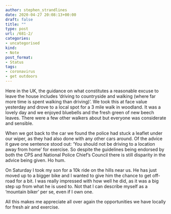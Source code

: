 ```yaml
---
author: stephen_strandlines
date: 2020-04-27 20:08:13+00:00
draft: false
title: ""
type: post
url: /681-2/
categories:
- uncategorised
kind:
- Note
post_format:
- Status
tags:
- coronavirus
- get outdoors
---
```


Here in the UK, the guidance on what constitutes a reasonable excuse to leave the house includes ‘driving to countryside and walking (where far more time is spent walking than driving)’. We took this at face value yesterday and drove to a local spot for a 3 mile walk in woodland. It was a lovely day and we enjoyed bluebells and the fresh green of new beech leaves. There were a few other walkers about but everyone was considerate and sensible.

When we got back to the car we found the police had stuck a leaflet under our wiper, as they had also done with any other cars around. Of the advice it gave one sentence stood out: ‘You should not be driving to a location away from home’ for exercise. So despite the guidelines being endorsed by both the CPS and National Police Chief’s Council there is still disparity in the advice being given. Ho hum.

On Saturday I took my son for a 10k ride on the hills near us. He has just moved up to a bigger bike and I wanted to give him the chance to get off-road for a bit. I was really impressed with how well he did, as it was a big step up from what he is used to. Not that I can describe myself as a ‘mountain biker’ per se, even if I own one.

All this makes me appreciate all over again the opportunities we have locally for fresh air and exercise.
